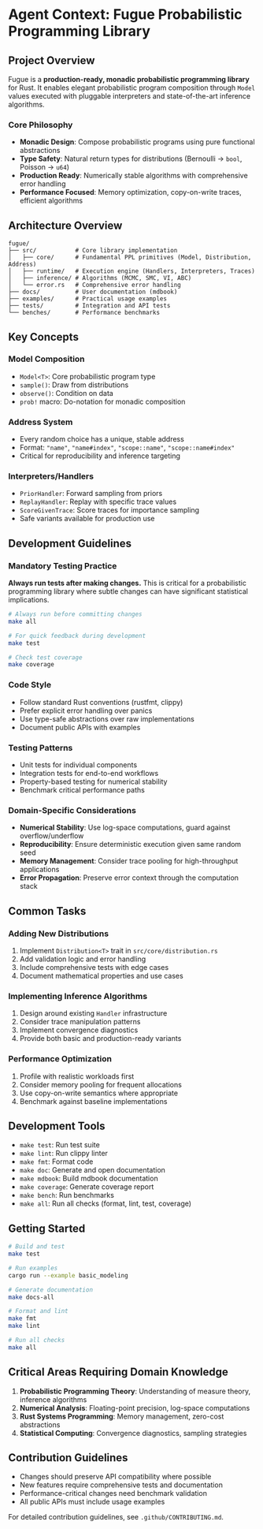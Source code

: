 # Agent Context: Fugue Probabilistic Programming Library

## Project Overview

Fugue is a **production-ready, monadic probabilistic programming library** for Rust. It enables elegant probabilistic program composition through `Model` values executed with pluggable interpreters and state-of-the-art inference algorithms.

### Core Philosophy

- **Monadic Design**: Compose probabilistic programs using pure functional abstractions
- **Type Safety**: Natural return types for distributions (Bernoulli → `bool`, Poisson → `u64`)  
- **Production Ready**: Numerically stable algorithms with comprehensive error handling
- **Performance Focused**: Memory optimization, copy-on-write traces, efficient algorithms

## Architecture Overview

```text
fugue/
├── src/           # Core library implementation
│   ├── core/      # Fundamental PPL primitives (Model, Distribution, Address)
│   ├── runtime/   # Execution engine (Handlers, Interpreters, Traces)
│   ├── inference/ # Algorithms (MCMC, SMC, VI, ABC)
│   └── error.rs   # Comprehensive error handling
├── docs/          # User documentation (mdbook)
├── examples/      # Practical usage examples
├── tests/         # Integration and API tests
└── benches/       # Performance benchmarks
```

## Key Concepts

### Model Composition

- `Model<T>`: Core probabilistic program type
- `sample()`: Draw from distributions  
- `observe()`: Condition on data
- `prob!` macro: Do-notation for monadic composition

### Address System

- Every random choice has a unique, stable address
- Format: `"name"`, `"name#index"`, `"scope::name"`, `"scope::name#index"`
- Critical for reproducibility and inference targeting

### Interpreters/Handlers

- `PriorHandler`: Forward sampling from priors
- `ReplayHandler`: Replay with specific trace values
- `ScoreGivenTrace`: Score traces for importance sampling
- Safe variants available for production use

## Development Guidelines

### Mandatory Testing Practice

**Always run tests after making changes.** This is critical for a probabilistic programming library where subtle changes can have significant statistical implications.

```bash
# Always run before committing changes
make all

# For quick feedback during development
make test

# Check test coverage
make coverage
```

### Code Style

- Follow standard Rust conventions (rustfmt, clippy)
- Prefer explicit error handling over panics
- Use type-safe abstractions over raw implementations
- Document public APIs with examples

### Testing Patterns

- Unit tests for individual components
- Integration tests for end-to-end workflows  
- Property-based testing for numerical stability
- Benchmark critical performance paths

### Domain-Specific Considerations

- **Numerical Stability**: Use log-space computations, guard against overflow/underflow
- **Reproducibility**: Ensure deterministic execution given same random seed
- **Memory Management**: Consider trace pooling for high-throughput applications
- **Error Propagation**: Preserve error context through the computation stack

## Common Tasks

### Adding New Distributions

1. Implement `Distribution<T>` trait in `src/core/distribution.rs`
2. Add validation logic and error handling
3. Include comprehensive tests with edge cases
4. Document mathematical properties and use cases

### Implementing Inference Algorithms

1. Design around existing `Handler` infrastructure
2. Consider trace manipulation patterns
3. Implement convergence diagnostics
4. Provide both basic and production-ready variants

### Performance Optimization

1. Profile with realistic workloads first
2. Consider memory pooling for frequent allocations
3. Use copy-on-write semantics where appropriate
4. Benchmark against baseline implementations

## Development Tools

- `make test`: Run test suite
- `make lint`: Run clippy linter
- `make fmt`: Format code
- `make doc`: Generate and open documentation
- `make mdbook`: Build mdbook documentation
- `make coverage`: Generate coverage report
- `make bench`: Run benchmarks
- `make all`: Run all checks (format, lint, test, coverage)

## Getting Started

```bash
# Build and test
make test

# Run examples
cargo run --example basic_modeling

# Generate documentation  
make docs-all

# Format and lint
make fmt
make lint

# Run all checks
make all
```

## Critical Areas Requiring Domain Knowledge

1. **Probabilistic Programming Theory**: Understanding of measure theory, inference algorithms
2. **Numerical Analysis**: Floating-point precision, log-space computations  
3. **Rust Systems Programming**: Memory management, zero-cost abstractions
4. **Statistical Computing**: Convergence diagnostics, sampling strategies

## Contribution Guidelines

- Changes should preserve API compatibility where possible
- New features require comprehensive tests and documentation
- Performance-critical changes need benchmark validation
- All public APIs must include usage examples

For detailed contribution guidelines, see `.github/CONTRIBUTING.md`.
